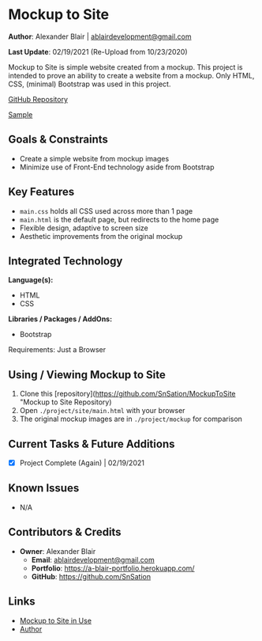 Mockup to Site
=============

**Author**: Alexander Blair | ablairdevelopment@gmail.com

**Last Update**: 02/19/2021 (Re-Upload from 10/23/2020)

Mockup to Site is simple website created from a mockup.
This project is intended to prove an ability to create a website from a mockup.
Only HTML, CSS, (minimal) Bootstrap was used in this project.


[GitHub Repository](https://github.com/SnSation/MockupToSite "Mockup to Site Repository")

[Sample](https://a-blair-portfolio.herokuapp.com/project/MockupToSite "Mockup to Site on Website")

Goals & Constraints
-------------------------

- Create a simple website from mockup images
- Minimize use of Front-End technology aside from Bootstrap

Key Features
------------

- `main.css` holds all CSS used across more than 1 page
- `main.html` is the default page, but redirects to the home page
- Flexible design, adaptive to screen size
- Aesthetic improvements from the original mockup

Integrated Technology
-----------------------
**Language(s):**
- HTML
- CSS

**Libraries / Packages / AddOns:**
- Bootstrap

Requirements: Just a Browser

Using / Viewing Mockup to Site
------------

1. Clone this [repository](https://github.com/SnSation/MockupToSite "Mockup to Site Repository)
2. Open `./project/site/main.html` with your browser
3. The original mockup images are in `./project/mockup` for comparison

Current Tasks & Future Additions
--------------------------------

- [x] Project Complete (Again) | 02/19/2021

Known Issues
------------

- N/A

Contributors & Credits
--------------------------

- **Owner**: Alexander Blair
    - **Email**: ablairdevelopment@gmail.com
    - **Portfolio**: https://a-blair-portfolio.herokuapp.com/
    - **GitHub**: https://github.com/SnSation


Links
-----

- [Mockup to Site in Use](https://a-blair-portfolio.herokuapp.com/projects/MockupToSite "See Mockup to Site in Use")
- [Author](https://a-blair-portfolio.herokuapp.com/ "Author Website")